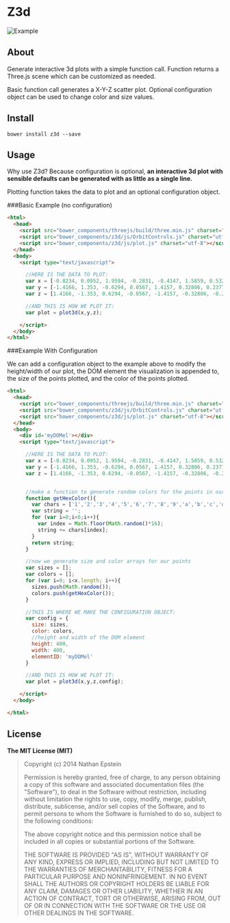 Z3d
===
![Example](https://raw.githubusercontent.com/NathanEpstein/z3d/master/example.png)

## About

Generate interactive 3d plots with a simple function call. Function returns a Three.js scene which can be customized as needed.

Basic function call generates a X-Y-Z scatter plot. Optional configuration object can be used to change color and size values.

## Install

`bower install z3d --save`

## Usage
Why use Z3d? Because configuration is optional, **an interactive 3d plot with sensible defaults can be generated with as little as a single line.**

Plotting function takes the data to plot and an optional configuration object.

###Basic Example (no configuration)
```html
<html>
  <head>
    <script src="bower_components/threejs/build/three.min.js" charset="utf-8"></script>
    <script src="bower_components/z3d/js/OrbitControls.js" charset="utf-8"></script>
    <script src="bower_components/z3d/js/plot.js" charset="utf-8"></script>
  </head>
  <body>
    <script type="text/javascript">

      //HERE IS THE DATA TO PLOT:
      var x = [-0.8234, 0.0952, 1.9594, -0.2831, -0.4147, 1.5859, 0.5326, 0.0925, 0.3293, 1.3635, 0.3396, 0.0677, -0.6739, 0.4084, -1.4487, -0.1101, -0.7521, -1.2118, 1.7191, 0.2020, -0.1573, -0.2298, -0.8230, 1.7924, 0.4511];
      var y = [-1.4166, 1.353, -0.6294, 0.0567, 1.4157, 0.32806, 0.2377, -0.2262, -1.0602, -1.8150, 0.1075, -1.3516, 1.0137, 0.0183, -0.5466, 0.6416, -0.6655, 0.6874, -0.4616, -0.2808, 1.3443, -1.0518, -0.1332, -1.0097, 0.3643];
      var z = [1.4166, -1.353, 0.6294, -0.0567, -1.4157, -0.32806, -0.2377, 0.2262, 1.0602, -1.5089, 0.1543, -0.3516, 0.0137, 1.0183, 1.5466, -1.6416, 1.6655, -1.6874, -0.4616, -1.2808, -1.3443, 1.0518, -0.1332, 1.9700, -0.3643];

      //AND THIS IS HOW WE PLOT IT:
      var plot = plot3d(x,y,z);

    </script>
  </body>
</html>
```

###Example With Configuration

We can add a configuration object to the example above to modify the height/width of our plot, the DOM element the visualization is appended to, the size of the points plotted, and the color of the points plotted.

```html
<html>
  <head>
    <script src="bower_components/threejs/build/three.min.js" charset="utf-8"></script>
    <script src="bower_components/z3d/js/OrbitControls.js" charset="utf-8"></script>
    <script src="bower_components/z3d/js/plot.js" charset="utf-8"></script>
  </head>
  <body>
    <div id='myDOMel'></div>
    <script type="text/javascript">

      //HERE IS THE DATA TO PLOT:
      var x = [-0.8234, 0.0952, 1.9594, -0.2831, -0.4147, 1.5859, 0.5326, 0.0925, 0.3293, 1.3635, 0.3396, 0.0677, -0.6739, 0.4084, -1.4487, -0.1101, -0.7521, -1.2118, 1.7191, 0.2020, -0.1573, -0.2298, -0.8230, 1.7924, 0.4511];
      var y = [-1.4166, 1.353, -0.6294, 0.0567, 1.4157, 0.32806, 0.2377, -0.2262, -1.0602, -1.8150, 0.1075, -1.3516, 1.0137, 0.0183, -0.5466, 0.6416, -0.6655, 0.6874, -0.4616, -0.2808, 1.3443, -1.0518, -0.1332, -1.0097, 0.3643];
      var z = [1.4166, -1.353, 0.6294, -0.0567, -1.4157, -0.32806, -0.2377, 0.2262, 1.0602, -1.5089, 0.1543, -0.3516, 0.0137, 1.0183, 1.5466, -1.6416, 1.6655, -1.6874, -0.4616, -1.2808, -1.3443, 1.0518, -0.1332, 1.9700, -0.3643];


      //make a function to generate random colors for the points in our example
      function getHexColor(){
        var chars = ['1','2','3','4','5','6','7','8','9','a','b','c','d','e','f'];
        var string = '';
        for (var i=0;i<6;i++){
          var index = Math.floor(Math.random()*16);
          string += chars[index];
        }
        return string;
      }

      //now we generate size and color arrays for our points
      var sizes = [];
      var colors = [];
      for (var i=0; i<x.length; i++){
        sizes.push(Math.random());
        colors.push(getHexColor());
      }

      //THIS IS WHERE WE MAKE THE CONFIGURATION OBJECT:
      var config = {
        size: sizes,
        color: colors,
        //height and width of the DOM element
        height: 400,
        width: 400,
        elementID: 'myDOMel'
      }

      //AND THIS IS HOW WE PLOT IT:
      var plot = plot3d(x,y,z,config);

    </script>
  </body>

</html>
```

## License

**The MIT License (MIT)**

> Copyright (c) 2014 Nathan Epstein
>
> Permission is hereby granted, free of charge, to any person obtaining a copy
> of this software and associated documentation files (the "Software"), to deal
> in the Software without restriction, including without limitation the rights
> to use, copy, modify, merge, publish, distribute, sublicense, and/or sell
> copies of the Software, and to permit persons to whom the Software is
> furnished to do so, subject to the following conditions:
>
> The above copyright notice and this permission notice shall be included in
> all copies or substantial portions of the Software.
>
> THE SOFTWARE IS PROVIDED "AS IS", WITHOUT WARRANTY OF ANY KIND, EXPRESS OR
> IMPLIED, INCLUDING BUT NOT LIMITED TO THE WARRANTIES OF MERCHANTABILITY,
> FITNESS FOR A PARTICULAR PURPOSE AND NONINFRINGEMENT. IN NO EVENT SHALL THE
> AUTHORS OR COPYRIGHT HOLDERS BE LIABLE FOR ANY CLAIM, DAMAGES OR OTHER
> LIABILITY, WHETHER IN AN ACTION OF CONTRACT, TORT OR OTHERWISE, ARISING FROM,
> OUT OF OR IN CONNECTION WITH THE SOFTWARE OR THE USE OR OTHER DEALINGS IN
> THE SOFTWARE.

